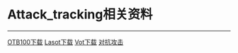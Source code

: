 # Attack_tracking相关资料
***
[OTB100下载](https://blog.csdn.net/qq_17783559/article/details/82079220)
[Lasot下载](https://www.codenong.com/cs107065734/)
[Vot下载](https://github.com/jvlmdr/trackdat/tree/master/scripts)
[对抗攻击](https://github.com/MasterBin-IIAU/CSA)
